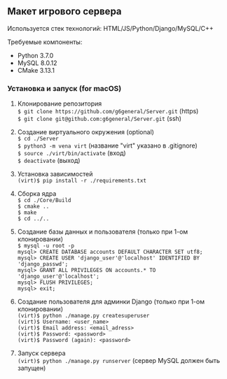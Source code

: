 ## Макет игрового сервера

Используется стек технологий: HTML/JS/Python/Django/MySQL/C++

Требуемые компоненты:
* Python 3.7.0
* MySQL 8.0.12
* CMake 3.13.1

### Установка и запуск (for macOS)

1. Клонирование репозитория  
`$ git clone https://github.com/g6general/Server.git` (https)    
`$ git clone git@github.com:g6general/Server.git` (ssh)

2. Создание виртуального окружения (optional)   
`$ cd ./Server`  
`$ python3 -m vena virt` (название "virt" указано в .gitignore)  
`$ source ./virt/bin/activate` (вход)  
`$ deactivate` (выход)  
3. Установка зависимостей  
`(virt)$ pip install -r ./requirements.txt`
4. Сборка ядра  
`$ cd ./Core/Build`  
`$ cmake ..`  
`$ make`  
`$ cd ../..`   
5. Создание базы данных и пользователя (только при 1-ом клонировании)  
`$ mysql -u root -p`  
`mysql> CREATE DATABASE accounts DEFAULT CHARACTER SET utf8;`  
`mysql> CREATE USER 'django_user'@'localhost' IDENTIFIED BY 'django_passwd';`   
`mysql> GRANT ALL PRIVILEGES ON accounts.* TO 'django_user'@'localhost';`  
`mysql> FLUSH PRIVILEGES;`  
`mysql> exit;`  
6. Создание пользователя для админки Django (только при 1-ом клонировании)  
`(virt)$ python ./manage.py createsuperuser`  
`(virt)$ Username: <user_name>`  
`(virt)$ Email address: <email_adress>`  
`(virt)$ Password: <password>`  
`(virt)$ Password (again): <password>`  
7. Запуск сервера    
`(virt)$ python ./manage.py runserver` (сервер MySQL должен быть запущен)

